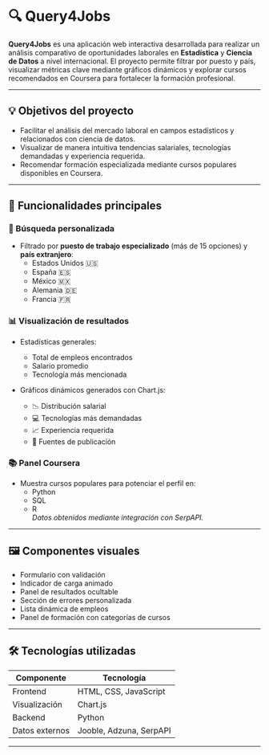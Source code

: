 # 🔍 Query4Jobs

**Query4Jobs** es una aplicación web interactiva desarrollada para realizar un análisis comparativo de oportunidades laborales en **Estadística** y **Ciencia de Datos** a nivel internacional. El proyecto permite filtrar por puesto y país, visualizar métricas clave mediante gráficos dinámicos y explorar cursos recomendados en Coursera para fortalecer la formación profesional.

---

## 💡 Objetivos del proyecto

- Facilitar el análisis del mercado laboral en campos estadísticos y relacionados con ciencia de datos.
- Visualizar de manera intuitiva tendencias salariales, tecnologías demandadas y experiencia requerida.
- Recomendar formación especializada mediante cursos populares disponibles en Coursera.

---

## 🚀 Funcionalidades principales

### 🧭 Búsqueda personalizada
- Filtrado por **puesto de trabajo especializado** (más de 15 opciones) y **país extranjero**:
  - Estados Unidos 🇺🇸
  - España 🇪🇸
  - México 🇲🇽
  - Alemania 🇩🇪
  - Francia 🇫🇷

### 📊 Visualización de resultados
- Estadísticas generales:
  - Total de empleos encontrados
  - Salario promedio
  - Tecnología más mencionada

- Gráficos dinámicos generados con Chart.js:
  - 📉 Distribución salarial
  - 💻 Tecnologías más demandadas
  - 📈 Experiencia requerida
  - 🏢 Fuentes de publicación

### 📚 Panel Coursera
- Muestra cursos populares para potenciar el perfil en:
  - Python
  - SQL
  - R  
*Datos obtenidos mediante integración con SerpAPI.*

---

## 🖼️ Componentes visuales

- Formulario con validación
- Indicador de carga animado
- Panel de resultados ocultable
- Sección de errores personalizada
- Lista dinámica de empleos
- Panel de formación con categorías de cursos

---

## 🛠️ Tecnologías utilizadas

| Componente     | Tecnología                  |
|----------------|-----------------------------|
| Frontend       | HTML, CSS, JavaScript       |
| Visualización  | Chart.js                    |
| Backend        | Python                      |
| Datos externos | Jooble, Adzuna, SerpAPI     |

---
